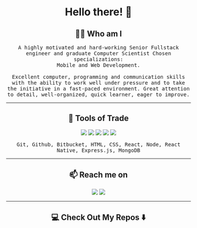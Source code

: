 
<h1 align="center"> Hello there! 👋 </h1>

<h2 align="center"> 👨‍💻 Who am I</h2>
<p align="center">
  <samp>A highly motivated and hard-working Senior Fullstack engineer and graduate Computer Scientist
Chosen specializations: <br> Mobile and Web Development. <br> <br>Excellent computer, programming and communication skills with the ability to work well under pressure and to take the initiative in a fast-paced environment. 
Great attention to detail, well-organized, quick learner, eager to improve. 
  </samp>
</p>

<hr>

<h2 align="center"> 🔭 Tools of Trade</h2>
<p align="center">
  <img src="https://img.shields.io/badge/javascript%20-%23323330.svg?&style=for-the-badge&logo=javascript&logoColor=%23F7DF1E"/>
  <img src="https://img.shields.io/badge/node.js%20-%2343853D.svg?&style=for-the-badge&logo=node.js&logoColor=white" />
  <img src="https://img.shields.io/badge/react%20-%2300D9FF.svg?&style=for-the-badge&logo=react&logoColor=white" />
  <img src="https://img.shields.io/badge/html5%20-%23E34F26.svg?&style=for-the-badge&logo=html5&logoColor=white"/>
  <img src="https://img.shields.io/badge/css3%20-%231572B6.svg?&style=for-the-badge&logo=css3&logoColor=white"/>
  </p>
<p align="center"><samp>Git, Github, Bitbucket, HTML, CSS, React, Node, React Native, Express.js, MongoDB</samp></p>

<hr>
<h2  align="center">📫 Reach me on</h2>
<p align="center">
  <a target="_blank"href="https://bg.linkedin.com/in/tonislav-tachev-b0a336190?trk=public_post_feed-actor-image"><img src="https://img.shields.io/badge/linkedin-%230077B5.svg?&style=for-the-badge&logo=linkedin&logoColor=white" /></a>
  <a href="mailto:tachevvt@gmail.com?subject=Hello Tonislav,%20From%20Github"><img src="https://img.shields.io/badge/gmail-%23D14836.svg?&style=for-the-badge&logo=gmail&logoColor=white" /></a>
</p>

<hr>

<h2  align="center">💻 Check Out My Repos ⬇️ </h2>
